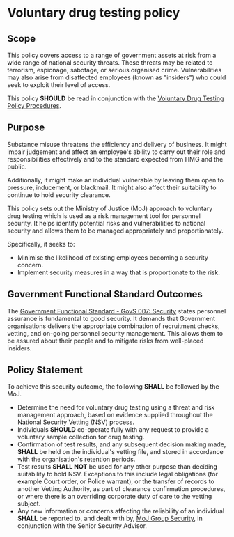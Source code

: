 # Voluntary drug testing policy

## Scope

This policy covers access to a range of government assets at risk from a wide range of national security threats. These threats may be related to terrorism, espionage, sabotage, or serious organised crime. Vulnerabilities may also arise from disaffected employees \(known as "insiders"\) who could seek to exploit their level of access.

This policy **SHOULD** be read in conjunction with the [Voluntary Drug Testing Policy Procedures](voluntary-drug-testing-policy-procedures.md).

## Purpose

Substance misuse threatens the efficiency and delivery of business. It might impair judgement and affect an employee's ability to carry out their role and responsibilities effectively and to the standard expected from HMG and the public.

Additionally, it might make an individual vulnerable by leaving them open to pressure, inducement, or blackmail. It might also affect their suitability to continue to hold security clearance.

This policy sets out the Ministry of Justice \(MoJ\) approach to voluntary drug testing which is used as a risk management tool for personnel security. It helps identify potential risks and vulnerabilities to national security and allows them to be managed appropriately and proportionately.

Specifically, it seeks to:

-   Minimise the likelihood of existing employees becoming a security concern.
-   Implement security measures in a way that is proportionate to the risk.

## Government Functional Standard Outcomes

The [Government Functional Standard - GovS 007: Security](https://www.gov.uk/government/publications/government-functional-standard-govs-007-security) states personnel assurance is fundamental to good security. It demands that Government organisations delivers the appropriate combination of recruitment checks, vetting, and on-going personnel security management. This allows them to be assured about their people and to mitigate risks from well-placed insiders.

## Policy Statement

To achieve this security outcome, the following **SHALL** be followed by the MoJ.

-   Determine the need for voluntary drug testing using a threat and risk management approach, based on evidence supplied throughout the National Security Vetting \(NSV\) process.
-   Individuals **SHOULD** co-operate fully with any request to provide a voluntary sample collection for drug testing.
-   Confirmation of test results, and any subsequent decision making made, **SHALL** be held on the individual's vetting file, and stored in accordance with the organisation's retention periods.
-   Test results **SHALL NOT** be used for any other purpose than deciding suitability to hold NSV. Exceptions to this include legal obligations \(for example Court order, or Police warrant\), or the transfer of records to another Vetting Authority, as part of clearance confirmation procedures, or where there is an overriding corporate duty of care to the vetting subject.
-   Any new information or concerns affecting the reliability of an individual **SHALL** be reported to, and dealt with by, [MoJ Group Security](mailto:mojgroupsecurity@justice.gov.uk), in conjunction with the Senior Security Advisor.

